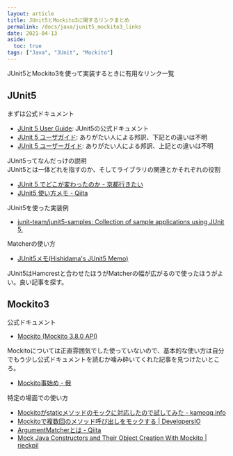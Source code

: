 ```yaml
---
layout: article
title: JUnit5とMockito3に関するリンクまとめ
permalink: /docs/java/junit5_mockito3_links
date: 2021-04-13
aside:
  toc: true
tags: ["Java", "JUnit", "Mockito"]
---
```


JUnit5とMockito3を使って実装するときに有用なリンク一覧

## JUnit5

まずは公式ドキュメント

- [JUnit 5 User Guide](https://junit.org/junit5/docs/current/user-guide/): JUnit5の公式ドキュメント
- [JUnit 5 ユーザガイド](https://udzuki.jp/public/junit5-user-guide-ja/): ありがたい人による邦訳、下記との違いは不明
- [JUnit 5 ユーザーガイド](https://oohira.github.io/junit5-doc-jp/user-guide/): ありがたい人による邦訳、上記との違いは不明

JUnit5ってなんだっけの説明  
JUnit5とは一体どれを指すのか、そしてライブラリの関連とかそれぞれの役割

- [JUnit 5 でどこが変わったのか - 京都行きたい](https://progret.hatenadiary.com/entry/2019/06/18/191822)
- [JUnit5 使い方メモ - Qiita](https://qiita.com/opengl-8080/items/efe54204e25f615e322f)


JUnit5を使った実装例

- [junit-team/junit5-samples: Collection of sample applications using JUnit 5.](https://github.com/junit-team/junit5-samples)

Matcherの使い方

- [JUnit5メモ(Hishidama's JUnit5 Memo)](https://www.ne.jp/asahi/hishidama/home/tech/java/junit/5/index.html)


JUnit5はHamcrestと合わせたほうがMatcherの幅が広がるので使ったほうがよい。良い記事を探す。

## Mockito3

公式ドキュメント

- [Mockito (Mockito 3.8.0 API)](https://javadoc.io/doc/org.mockito/mockito-core/latest/org/mockito/Mockito.html)

Mockitoについては正直雰囲気でした使っていないので、基本的な使い方は自分でもう少し公式ドキュメントを読むか噛み砕いてくれた記事を見つけたいところ。

- [Mockito事始め - 俄](https://niwaka.hateblo.jp/entry/2015/09/19/171610)

特定の場面での使い方

- [Mockitoがstaticメソッドのモックに対応したので試してみた - kamoqq.info](https://kamoqq.info/post/mockito-static-method-mock/)
- [Mockitoで複数回のメソッド呼び出しをモックする | DevelopersIO](https://dev.classmethod.jp/articles/mockito-multiple-mock-call/)
- [ArgumentMatcherとは - Qiita](https://qiita.com/takenakat/items/61d38d89c912de5d29b1)
- [Mock Java Constructors and Their Object Creation With Mockito | rieckpil](https://rieckpil.de/mock-java-constructors-and-their-object-creation-with-mockito/)
